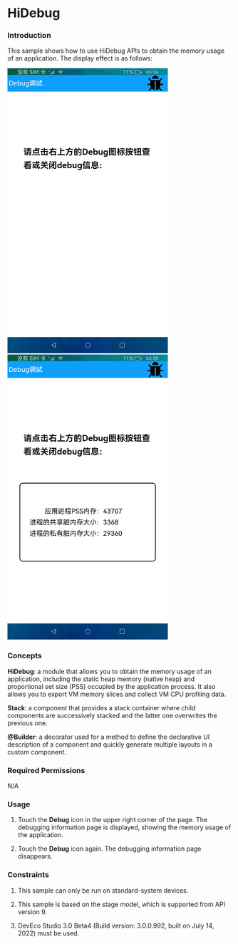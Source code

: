 # HiDebug

### Introduction

This sample shows how to use HiDebug APIs to obtain the memory usage of an application. The display effect is as follows:

![](screenshots/device/index.png) ![](screenshots/device/data.png)

### Concepts

**HiDebug**: a module that allows you to obtain the memory usage of an application, including the static heap memory (native heap) and proportional set size (PSS) occupied by the application process. It also allows you to export VM memory slices and collect VM CPU profiling data.

**Stack**: a component that provides a stack container where child components are successively stacked and the latter one overwrites the previous one.

**@Builder**: a decorator used for a method to define the declarative UI description of a component and quickly generate multiple layouts in a custom component.

### Required Permissions

N/A

### Usage

1. Touch the **Debug** icon in the upper right corner of the page. The debugging information page is displayed, showing the memory usage of the application.

2. Touch the **Debug** icon again. The debugging information page disappears.

### Constraints

1. This sample can only be run on standard-system devices.

2. This sample is based on the stage model, which is supported from API version 9.

3. DevEco Studio 3.0 Beta4 (Build version: 3.0.0.992, built on July 14, 2022) must be used.
